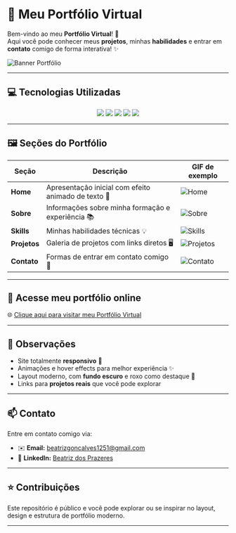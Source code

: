 # 🌟 Meu Portfólio Virtual

Bem-vindo ao meu **Portfólio Virtual**! 🚀  
Aqui você pode conhecer meus **projetos**, minhas **habilidades** e entrar em **contato** comigo de forma interativa! ✨

![Banner Portfólio](https://media.giphy.com/media/3o7TKr6fTIbR1e9u0c/giphy.gif)  

---

## 💻 Tecnologias Utilizadas

<p align="center">
  <img src="https://img.shields.io/badge/HTML5-E34F26?style=for-the-badge&logo=html5&logoColor=white" />
  <img src="https://img.shields.io/badge/CSS3-1572B6?style=for-the-badge&logo=css3&logoColor=white" />
  <img src="https://img.shields.io/badge/JavaScript-F7DF1E?style=for-the-badge&logo=javascript&logoColor=black" />
  <img src="https://img.shields.io/badge/Ionicons-000000?style=for-the-badge&logo=ionicons&logoColor=white" />
  <img src="https://img.shields.io/badge/Netlify-00C7B7?style=for-the-badge&logo=netlify&logoColor=white" />
</p>

---

## 🖼 Seções do Portfólio

| Seção       | Descrição                                                                 | GIF de exemplo |
|------------|---------------------------------------------------------------------------|----------------|
| **Home**    | Apresentação inicial com efeito animado de texto 🎨                        | ![Home](https://media.giphy.com/media/3o7TKr6fTIbR1e9u0c/giphy.gif) |
| **Sobre**   | Informações sobre minha formação e experiência 📚                           | ![Sobre](https://media.giphy.com/media/26xBwdIuRJiAi5iGA/giphy.gif) |
| **Skills**  | Minhas habilidades técnicas 💡                                             | ![Skills](https://media.giphy.com/media/xT0xeJpnrWC4XWblEk/giphy.gif) |
| **Projetos**| Galeria de projetos com links diretos 🖥️                                   | ![Projetos](https://media.giphy.com/media/3o6Mbbs879ozZ9Yic0/giphy.gif) |
| **Contato** | Formas de entrar em contato comigo 📧                                       | ![Contato](https://media.giphy.com/media/3oEjI6SIIHBdRxXI40/giphy.gif) |

---

## 🔗 Acesse meu portfólio online

🌐 [Clique aqui para visitar meu Portfólio Virtual](https://meu-portfolio-virtual.netlify.app/)  

---

## 📌 Observações

- Site totalmente **responsivo** 📱  
- Animações e hover effects para melhor experiência ✨  
- Layout moderno, com **fundo escuro** e roxo como destaque 💜  
- Links para **projetos reais** que você pode explorar  

---

## 📫 Contato

Entre em contato comigo via:  

- ✉️ **Email:** beatrizgoncalves1251@gmail.com  
- 🔗 **LinkedIn:** [Beatriz dos Prazeres](https://www.linkedin.com/in/beatriz-dos-prazeres-gon%C3%A7alves-fazenda-da-silva/)  

---

## ⭐ Contribuições

Este repositório é público e você pode explorar ou se inspirar no layout, design e estrutura de portfólio moderno.  

---

